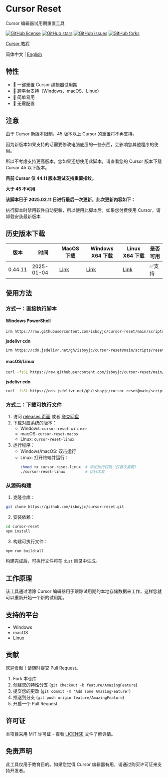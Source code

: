 # Cursor Reset

Cursor 编辑器试用期重置工具

[![GitHub license](https://img.shields.io/github/license/isboyjc/cursor-reset)](https://github.com/isboyjc/cursor-reset/blob/master/LICENSE)
[![GitHub stars](https://img.shields.io/github/stars/isboyjc/cursor-reset)](https://github.com/isboyjc/cursor-reset/stargazers)
[![GitHub issues](https://img.shields.io/github/issues/isboyjc/cursor-reset)](https://github.com/isboyjc/cursor-reset/issues)
[![GitHub forks](https://img.shields.io/github/forks/isboyjc/cursor-reset)](https://github.com/isboyjc/cursor-reset/network)

[Cursor 教程](https://kxcbxprh5yy.feishu.cn/wiki/YG1twgE87i9JoEkUbZdcYPuAn9e)

简体中文 | [English](./README.md)

## 特性

- 🚀 一键重置 Cursor 编辑器试用期
- 💪 跨平台支持（Windows、macOS、Linux）
- 🔧 简单易用
- 🎯 无需配置

## 注意

由于 Cursor 新版本限制，45 版本以上 Cursor 的重置将不再支持。

因为新版本如果支持的话需要修改电脑底层的一些东西，会影响您其他程序的使用。

所以不考虑支持更高版本，您如果还想使用此脚本，请查看您的 Cursor 版本下载 Cursor 45 以下版本。

**目前 Cursor 仅 44.11 版本测试支持重置指纹。**

**大于 45 不可用**

**该脚本已于 2025.02.11 日进行最后一次更新，此次更新内容如下：**

执行脚本时禁用软件自动更新，所以使用此脚本后，如果您付费使用 Cursor，请卸载安装最新版本

## 历史版本下载

| 版本 | 时间 | MacOS 下载 | Windows X64 下载 | Linux X64 下载 | 是否可用 |
| --- | --- | --- | --- | --- | --- |
| 0.44.11 | 2025-01-04 | [Link](https://downloader.cursor.sh/builds/250103fqxdt5u9z/mac/installer/universal) | [Link](https://downloader.cursor.sh/builds/250103fqxdt5u9z/windows/nsis/x64) | [Link](https://downloader.cursor.sh/builds/250103fqxdt5u9z/linux/appImage/x64) | ✅支持  |

## 使用方法

### 方式一：直接执行脚本

#### Windows PowerShell

```bash
irm https://raw.githubusercontent.com/isboyjc/cursor-reset/main/scripts/reset.ps1 | iex
```

**jsdelivr cdn**
```bash
irm https://cdn.jsdelivr.net/gh/isboyjc/cursor-reset@main/scripts/reset.ps1 | iex
```

#### macOS/Linux

```bash
curl -fsSL https://raw.githubusercontent.com/isboyjc/cursor-reset/main/scripts/reset.sh | sh
```

**jsdelivr cdn**
```bash
curl -fsSL https://cdn.jsdelivr.net/gh/isboyjc/cursor-reset@main/scripts/reset.sh | sh
```

### 方式二：下载可执行文件

1. 访问 [releases 页面](https://github.com/isboyjc/cursor-reset/releases) 或者 [夸克网盘](https://pan.quark.cn/s/bb4adc58b4e1)
2. 下载对应系统的版本：
   - Windows: `cursor-reset-win.exe`
   - macOS: `cursor-reset-macos`
   - Linux: `cursor-reset-linux`
3. 运行程序：
   - Windows/macOS: 双击运行
   - Linux: 打开终端并运行：
     ```bash
     chmod +x cursor-reset-linux  # 添加执行权限（仅首次需要）
     ./cursor-reset-linux         # 运行工具
     ```

### 从源码构建

1. 克隆仓库：
```bash
git clone https://github.com/isboyjc/cursor-reset.git
```

2. 安装依赖：
```bash
cd cursor-reset
npm install
```

3. 构建可执行文件：
```bash
npm run build:all
```

构建完成后，可执行文件将在 `dist` 目录中生成。

## 工作原理

该工具通过清除 Cursor 编辑器用于跟踪试用期的本地存储数据来工作，这样您就可以重新开始一个新的试用期。

## 支持的平台

- Windows
- macOS
- Linux

## 贡献

欢迎贡献！请随时提交 Pull Request。

1. Fork 本仓库
2. 创建您的特性分支 (`git checkout -b feature/AmazingFeature`)
3. 提交您的更改 (`git commit -m 'Add some AmazingFeature'`)
4. 推送到分支 (`git push origin feature/AmazingFeature`)
5. 开启一个 Pull Request

## 许可证

本项目采用 MIT 许可证 - 查看 [LICENSE](LICENSE) 文件了解详情。

## 免责声明

此工具仅用于教育目的。如果您觉得 Cursor 编辑器有用，请通过购买许可证来支持开发者。
